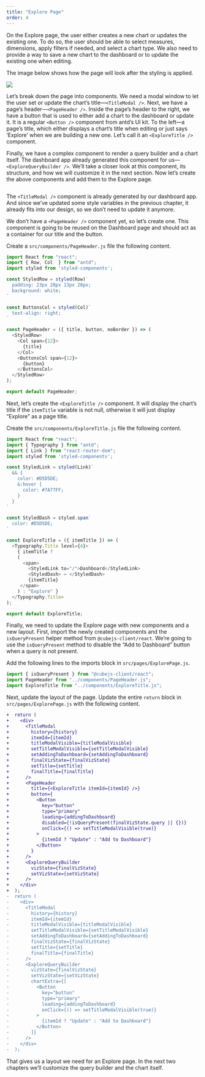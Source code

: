 ```yaml
---
title: "Explore Page"
order: 4
---
```


On the Explore page, the user either creates a new chart or updates the existing one. To do so, the user should be able to select measures, dimensions, apply filters if needed, and select a chart type. We also need to provide a way to save a new chart to the dashboard or to update the existing one when editing.

The image below shows how the page will look after the styling is applied.

![](/images/4-screenshot-1.png)

Let’s break down the page into components. We need a modal window to let the user set or update the chart’s title—`<TitleModal />`. Next, we have a page’s header—`<PageHeader />`. Inside the page’s header to the right, we have a button that is used to either add a chart to the dashboard or update it. It is a regular `<Button />` component from antd’s UI kit. To the left—a page’s title, which either displays a chart’s title when editing or just says ‘Explore’ when we are building a new one. Let’s call it an `<ExploreTitle />` component.

Finally, we have a complex component to render a query builder and a chart itself. The dashboard app already generated this component for us—`<ExploreQueryBuilder />`. We’ll take a closer look at this component, its structure, and how we will customize it in the next section. Now let’s create the above components and add them to the Explore page.

<IMAGE WITH THE COMPONENTS>

The `<TitleModal />` component is already generated by our dashboard app. And since we’ve updated some style variables in the previous chapter, it already fits into our design, so we don’t need to update it anymore.

We don’t have a `<PageHeader />` component yet, so let’s create one. This component is going to be reused on the Dashboard page and should act as a container for our title and the button.

Create a `src/components/PageHeader.js` file the following content.

```javascript
import React from "react";
import { Row, Col  } from "antd";
import styled from 'styled-components';

const StyledRow = styled(Row)`
  padding: 23px 28px 13px 28px;
  background: white;
`

const ButtonsCol = styled(Col)`
  text-align: right;
`

const PageHeader = ({ title, button, noBorder }) => (
  <StyledRow>
    <Col span={12}>
      {title}
    </Col>
    <ButtonsCol span={12}>
      {button}
    </ButtonsCol>
  </StyledRow>
);

export default PageHeader;
```

Next, let’s create the `<ExploreTitle />` component. It will display the chart’s title if the `itemTitle` variable is not null, otherwise it will just display “Explore” as a page title.

Create the `src/components/ExploreTitle.js` file the following content.

```javascript
import React from "react";
import { Typography } from "antd";
import { Link } from "react-router-dom";
import styled from 'styled-components';

const StyledLink = styled(Link)`
  && {
    color: #D5D5DE;
    &:hover {
      color: #7A77FF;
    }
  }
`

const StyledDash = styled.span`
  color: #D5D5DE;
`

const ExploreTitle = ({ itemTitle }) => (
  <Typography.Title level={4}>
    { itemTitle ?
    (
      <span>
        <StyledLink to="/">Dashboard</StyledLink>
        <StyledDash> — </StyledDash>
        {itemTitle}
     </span>
    ) : "Explore" }
  </Typography.Title>
);

export default ExploreTitle;
```

Finally, we need to update the Explore page with new components and a new layout. First, import the newly created components and the `isQueryPresent` helper method from `@cubejs-client/react`. We’re going to use the `isQueryPresent` method to disable the “Add to Dashboard” button when a query is not present.

Add the following lines to the imports block in `src/pages/ExplorePage.js`.

```javascript
import { isQueryPresent } from "@cubejs-client/react";
import PageHeader from "../components/PageHeader.js";
import ExploreTitle from "../components/ExploreTitle.js";
```

Next, update the layout of the page. Update the entire `return` block in `src/pages/ExplorePage.js` with the following content.

```diff
+  return (
+    <div>
+      <TitleModal
+        history={history}
+        itemId={itemId}
+        titleModalVisible={titleModalVisible}
+        setTitleModalVisible={setTitleModalVisible}
+        setAddingToDashboard={setAddingToDashboard}
+        finalVizState={finalVizState}
+        setTitle={setTitle}
+        finalTitle={finalTitle}
+      />
+      <PageHeader
+        title={<ExploreTitle itemId={itemId} />}
+        button={
+          <Button
+            key="button"
+            type="primary"
+            loading={addingToDashboard}
+            disabled={!isQueryPresent(finalVizState.query || {})}
+            onClick={() => setTitleModalVisible(true)}
+          >
+            {itemId ? "Update" : "Add to Dashboard"}
+          </Button>
+        }
+      />
+      <ExploreQueryBuilder
+        vizState={finalVizState}
+        setVizState={setVizState}
+      />
+    </div>
+  );
-  return (
-    <div>
-      <TitleModal
-        history={history}
-        itemId={itemId}
-        titleModalVisible={titleModalVisible}
-        setTitleModalVisible={setTitleModalVisible}
-        setAddingToDashboard={setAddingToDashboard}
-        finalVizState={finalVizState}
-        setTitle={setTitle}
-        finalTitle={finalTitle}
-      />
-      <ExploreQueryBuilder
-        vizState={finalVizState}
-        setVizState={setVizState}
-        chartExtra={[
-          <Button
-            key="button"
-            type="primary"
-            loading={addingToDashboard}
-            onClick={() => setTitleModalVisible(true)}
-          >
-            {itemId ? "Update" : "Add to Dashboard"}
-          </Button>
-        ]}
-      />
-    </div>
-  );
```

That gives us a layout we need for an Explore page. In the next two chapters we’ll customize the query builder and the chart itself.
